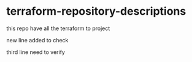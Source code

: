 # terraform-repository-descriptions
this repo have all the terraform to project

new line added to check

third line need to verify 
